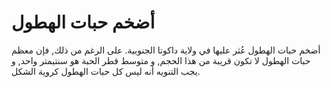 # أضخم حبات الهطول

أضخم حبات الهطول عُثر عليها في ولاية داكوتا الجنوبية. على الرغم من ذلك, فإن معظم
حبات الهطول لا تكون قريبة من هذا الحجم, و متوسط قطر الحبة هو سنتيمتر واحد, و يجب
التنويه أنه ليس كل حبات الهطول كروية الشكل.
